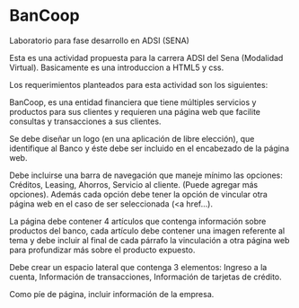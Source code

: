 # BanCoop
Laboratorio para fase desarrollo en ADSI (SENA)

Esta es una actividad propuesta para la carrera ADSI del Sena (Modalidad Virtual).  Basicamente es una introduccion a HTML5 y css.

Los requerimientos planteados para esta actividad son los siguientes:

BanCoop, es una entidad financiera que tiene múltiples servicios y productos para sus clientes y requieren una página web que facilite consultas y transacciones a sus clientes.

Se debe diseñar un logo (en una aplicación de libre elección), que identifique al Banco y éste debe ser incluido en el encabezado de la página web.

Debe incluirse una barra de navegación que maneje mínimo las opciones: Créditos, Leasing, Ahorros, Servicio al cliente. (Puede agregar más opciones).  Además cada opción debe tener la opción de vincular otra página web en el caso de ser seleccionada (<a href...).

La página debe contener 4 artículos que contenga información sobre productos del banco, cada artículo debe contener una imagen referente al tema y debe incluir al final de cada párrafo la vinculación a otra página web para profundizar más sobre el producto expuesto.

Debe crear un espacio lateral que contenga 3 elementos: Ingreso a la cuenta, Información de transacciones, Información de tarjetas de crédito.

Como píe de página, incluir información de la empresa.
